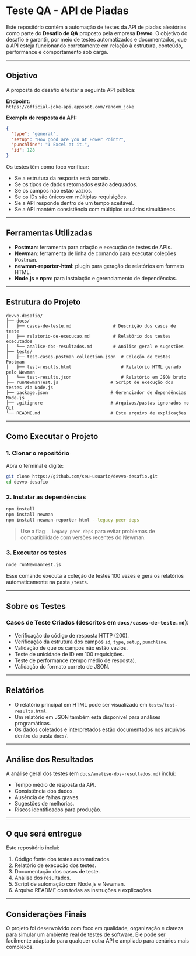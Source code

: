 # Teste QA - API de Piadas

Este repositório contém a automação de testes da API de piadas aleatórias como parte do **Desafio de QA** proposto pela empresa **Devvo**. O objetivo do desafio é garantir, por meio de testes automatizados e documentados, que a API esteja funcionando corretamente em relação à estrutura, conteúdo, performance e comportamento sob carga.

---

## Objetivo

A proposta do desafio é testar a seguinte API pública:

**Endpoint:**  
`https://official-joke-api.appspot.com/random_joke`

**Exemplo de resposta da API:**

```json
{
  "type": "general",
  "setup": "How good are you at Power Point?",
  "punchline": "I Excel at it.",
  "id": 128
}
```

Os testes têm como foco verificar:

- Se a estrutura da resposta está correta.
- Se os tipos de dados retornados estão adequados.
- Se os campos não estão vazios.
- Se os IDs são únicos em múltiplas requisições.
- Se a API responde dentro de um tempo aceitável.
- Se a API mantém consistência com múltiplos usuários simultâneos.

---

## Ferramentas Utilizadas

- **Postman**: ferramenta para criação e execução de testes de APIs.
- **Newman**: ferramenta de linha de comando para executar coleções Postman.
- **newman-reporter-html**: plugin para geração de relatórios em formato HTML.
- **Node.js** e **npm**: para instalação e gerenciamento de dependências.

---

## Estrutura do Projeto

```
devvo-desafio/
├── docs/
│   ├── casos-de-teste.md                # Descrição dos casos de teste
│   ├── relatorio-de-execucao.md         # Relatório dos testes executados
│   └── analise-dos-resultados.md        # Análise geral e sugestões
├── tests/
│   ├── test-cases.postman_collection.json  # Coleção de testes Postman
│   ├── test-results.html                   # Relatório HTML gerado pelo Newman
│   └── test-results.json                   # Relatório em JSON bruto
├── runNewmanTest.js                    # Script de execução dos testes via Node.js
├── package.json                        # Gerenciador de dependências Node.js
├── .gitignore                          # Arquivos/pastas ignorados no Git
└── README.md                           # Este arquivo de explicações
```

---

## Como Executar o Projeto

### 1. Clonar o repositório

Abra o terminal e digite:

```bash
git clone https://github.com/seu-usuario/devvo-desafio.git
cd devvo-desafio
```

### 2. Instalar as dependências

```bash
npm install
npm install newman
npm install newman-reporter-html --legacy-peer-deps
```

> Use a flag `--legacy-peer-deps` para evitar problemas de compatibilidade com versões recentes do Newman.

### 3. Executar os testes

```bash
node runNewmanTest.js
```

Esse comando executa a coleção de testes 100 vezes e gera os relatórios automaticamente na pasta `/tests`.

---

## Sobre os Testes

### Casos de Teste Criados (descritos em `docs/casos-de-teste.md`):

- Verificação do código de resposta HTTP (200).
- Verificação da estrutura dos campos `id`, `type`, `setup`, `punchline`.
- Validação de que os campos não estão vazios.
- Teste de unicidade de ID em 100 requisições.
- Teste de performance (tempo médio de resposta).
- Validação do formato correto de JSON.

---

## Relatórios

- O relatório principal em HTML pode ser visualizado em `tests/test-results.html`.
- Um relatório em JSON também está disponível para análises programáticas.
- Os dados coletados e interpretados estão documentados nos arquivos dentro da pasta `docs/`.

---

## Análise dos Resultados

A análise geral dos testes (em `docs/analise-dos-resultados.md`) inclui:

- Tempo médio de resposta da API.
- Consistência dos dados.
- Ausência de falhas graves.
- Sugestões de melhorias.
- Riscos identificados para produção.

---

## O que será entregue

Este repositório inclui:

1. Código fonte dos testes automatizados.
2. Relatório de execução dos testes.
3. Documentação dos casos de teste.
4. Análise dos resultados.
5. Script de automação com Node.js e Newman.
6. Arquivo README com todas as instruções e explicações.

---

## Considerações Finais

O projeto foi desenvolvido com foco em qualidade, organização e clareza para simular um ambiente real de testes de software. Ele pode ser facilmente adaptado para qualquer outra API e ampliado para cenários mais complexos.

